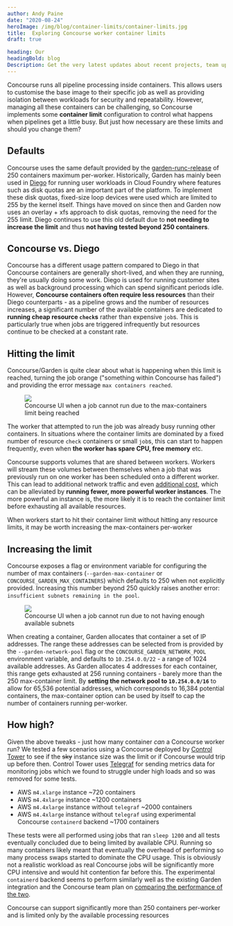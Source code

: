 ```yaml
---
author: Andy Paine
date: "2020-08-24"
heroImage: /img/blog/container-limits/container-limits.jpg
title:  Exploring Concourse worker container limits
draft: true

heading: Our
headingBold: blog
Description: Get the very latest updates about recent projects, team updates, thoughts and industry news from our team of EngineerBetter experts.
---
```


Concourse runs all pipeline processing inside containers. This allows users to customise the base image to their specific job as well as providing isolation between workloads for security and repeatability. However, managing all these containers can be challenging, so Concourse implements some **container limit** configuration to control what happens when pipelines get a little busy. But just how necessary are these limits and should you change them?

## Defaults
Concourse uses the same default provided by the [garden-runc-release](https://github.com/cloudfoundry/garden-runc-release) of 250 containers maximum per-worker. Historically, Garden has mainly been used in [Diego](https://docs.cloudfoundry.org/concepts/diego/diego-architecture.html) for running user workloads in Cloud Foundry where features such as disk quotas are an important part of the platform. To implement these disk quotas, fixed-size loop devices were used which are limited to 255 by the kernel itself. Things have moved on since then and Garden now uses an overlay + xfs approach to disk quotas, removing the need for the 255 limit. Diego continues to use this old default due to **not needing to increase the limit** and thus **not having tested beyond 250 containers**.

## Concourse vs. Diego
Concourse has a different usage pattern compared to Diego in that Concourse containers are generally short-lived, and when they are running, they're usually doing some work. Diego is used for running customer sites as well as background processing which can spend significant periods idle. However, **Concourse containers often require less resources** than their Diego counterparts - as a pipeline grows and the number of resources increases, a significant number of the available containers are dedicated to **running cheap resource `check`s** rather than expensive `job`s. This is particularly true when jobs are triggered infrequently but resources continue to be checked at a constant rate.

## Hitting the limit
Concourse/Garden is quite clear about what is happening when this limit is reached, turning the job orange ("something within Concourse has failed") and providing the error message `max containers reached`.

<figure>
  <img src="/img/blog/container-limits/max-containers.png" class="fit image">
  <figcaption>Concourse UI when a job cannot run due to the max-containers limit being reached</figcaption>
</figure>

The worker that attempted to run the job was already busy running other containers. In situations where the container limits are dominated by a fixed number of resource `check` containers or small `job`s, this can start to happen frequently, even when **the worker has spare CPU, free memory** etc.

Concourse supports volumes that are shared between workers. Workers will stream these volumes between themselves when a job that was previously run on one worker has been scheduled onto a different worker. This can lead to additional network traffic and even [additional cost](https://aws.amazon.com/ec2/pricing/on-demand/#Data_Transfer), which can be alleviated by **running fewer, more powerful worker instances**. The more powerful an instance is, the more likely it is to reach the container limit before exhausting all available resources.

<section class="boxout">
<p>When workers start to hit their container limit without hitting any resource limits, it may be worth increasing the max-containers per-worker</p>
</section>

## Increasing the limit
Concourse exposes a flag or environment variable for configuring the number of max containers (`--garden-max-container` or `CONCOURSE_GARDEN_MAX_CONTAINERS`) which defaults to 250 when not explicitly provided. Increasing this number beyond 250 quickly raises another error: `insufficient subnets remaining in the pool`.
<figure>
  <img src="/img/blog/container-limits/insufficient-subnets.png" class="fit image">
  <figcaption>Concourse UI when a job cannot run due to not having enough available subnets</figcaption>
</figure>

When creating a container, Garden allocates that container a set of IP addresses. The range these addresses can be selected from is provided by the `--garden-network-pool` flag or the `CONCOURSE_GARDEN_NETWORK_POOL` environment variable, and defaults to `10.254.0.0/22` - a range of 1024 available addresses. As Garden allocates 4 addresses for each container, this range gets exhausted at 256 running containers - barely more than the 250 max-container limit. By **setting the network pool to `10.254.0.0/16`** to allow for 65,536 potential addresses, which corresponds to 16,384 potential containers, the max-container option can be used by itself to cap the number of containers running per-worker.

## How high?
Given the above tweaks - just how many container _can_ a Concourse worker run? We tested a few scenarios using a Concourse deployed by [Control Tower](https://github.com/EngineerBetter/control-tower) to see if the ~~sky~~ instance size was the limit or if Concourse would trip up before then. Control Tower uses [Telegraf](https://www.influxdata.com/time-series-platform/telegraf/) for sending metrics data for monitoring jobs which we found to struggle under high loads and so was removed for some tests.

* AWS `m4.xlarge` instance ~720 containers
* AWS `m4.4xlarge` instance ~1200 containers
* AWS `m4.4xlarge` instance without `telegraf` ~2000 containers
* AWS `m4.4xlarge` instance without `telegraf` using experimental Concourse `containerd` backend ~1700 containers

These tests were all performed using jobs that ran `sleep 1200` and all tests eventually concluded due to being limited by available CPU. Running so many containers likely meant that eventually the overhead of performing so many process swaps started to dominate the CPU usage. This is obviously not a realistic workload as real Concourse jobs will be significantly more CPU intensive and would hit contention far before this. The experimental `containerd` backend seems to perform similarly well as the existing Garden integration and the Concourse team plan on [comparing the performance of the two](https://github.com/concourse/concourse/issues/5545).

<section class="boxout">
<p>Concourse can support significantly more than 250 containers per-worker and is limited only by the available processing resources</p>
</section>